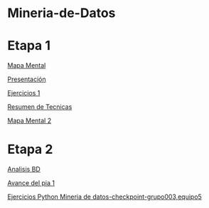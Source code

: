 # Mineria-de-Datos

# Etapa 1

[Mapa Mental](https://github.com/Jose-BuendiaM00/Mineria-de-Datos/blob/master/MapaMental_1_1813456.pdf)

[Presentación](https://github.com/lauraestefany/Mineria-de-datos/blob/master/Presentaci%C3%B3n_Predicci%C3%B3n_5.pdf)

[Ejercicios 1](https://github.com/lauraestefany/Mineria-de-datos/blob/master/Ejercicios1_5_003.ipynb)

[Resumen de Tecnicas](https://github.com/Jose-BuendiaM00/Mineria-de-Datos/blob/master/RES.MINDAT-JLBM%20(1).pdf)

[Mapa Mental 2](https://github.com/Jose-BuendiaM00/Mineria-de-Datos/blob/master/MapaMental_2_1813456%20(1).pdf)

# Etapa 2

[Analisis BD](https://github.com/Jose-BuendiaM00/Mineria-de-Datos/blob/master/AnalisisBD_1813456.pdf)

[]()

[Avance del pia 1](https://github.com/Jose-BuendiaM00/Mineria-de-Datos/blob/master/Avance1-PIA_5_004.pdf)

[Ejercicios Python Mineria de datos-checkpoint-grupo003,equipo5](https://github.com/Jose-BuendiaM00/Mineria-de-Datos/blob/master/Ejercicios%20Python%20Mineria%20de%20datos-checkpoint-grupo003%2Cequipo5.ipynb)
